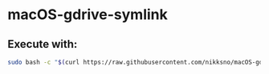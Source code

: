 # macOS-gdrive-symlink

## Execute with:

```bash
sudo bash -c "$(curl https://raw.githubusercontent.com/nikksno/macOS-gdrive-symlink/master/macOS-gdrive-symlink)"
```
